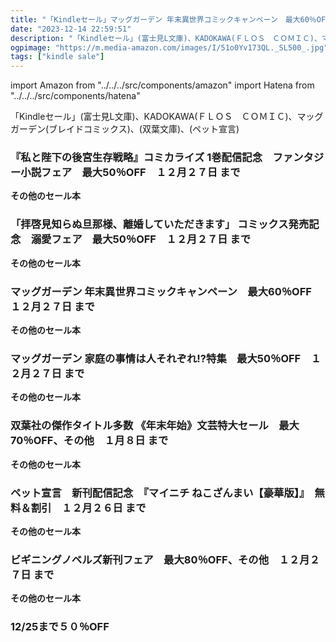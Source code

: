 ```yaml
---
title: "「Kindleセール」マッグガーデン 年末異世界コミックキャンペーン　最大60％OFF、双葉社の傑作タイトル多数 《年末年始》文芸特大セール　最大70％OFF"
date: "2023-12-14 22:59:51"
description: "「Kindleセール」(富士見L文庫)、KADOKAWA(ＦＬＯＳ　ＣＯＭＩＣ)、マッグガーデン(ブレイドコミックス)、(双葉文庫)、(ペット宣言)"
ogpimage: "https://m.media-amazon.com/images/I/51o0Yv173QL._SL500_.jpg"
tags: ["kindle sale"]
---
```

import Amazon from "../../../src/components/amazon"
import Hatena from "../../../src/components/hatena"

「Kindleセール」(富士見L文庫)、KADOKAWA(ＦＬＯＳ　ＣＯＭＩＣ)、マッグガーデン(ブレイドコミックス)、(双葉文庫)、(ペット宣言)



### 『私と陛下の後宮生存戦略』コミカライズ 1巻配信記念　ファンタジー小説フェア　最大50％OFF　１２月２７日 まで


<Amazon asin="B0C3L855H7" />



<Amazon asin="B0B7WG1G2M" />



<Amazon asin="B0B2V74YD2" />


**その他のセール本**

<Hatena src="https://kyukyunyorituryo.github.io/kindle_sale/20231227s37254/" title=""/>

### 「拝啓見知らぬ旦那様、離婚していただきます」 コミックス発売記念　溺愛フェア　最大50％OFF　１２月２７日 まで


<Amazon asin="B0C8S7KSHL" />


<Amazon asin="B0C4XVQ448" />



<Amazon asin="B0C4NJ96PP" />


**その他のセール本**

<Hatena src="https://kyukyunyorituryo.github.io/kindle_sale/20231227s37287/" title=""/>

### マッグガーデン 年末異世界コミックキャンペーン　最大60％OFF　１２月２７日 まで


<Amazon asin="B0B8271DJH" />



<Amazon asin="B09WMQPG3R" />



<Amazon asin="B09MS11W8M" />


**その他のセール本**

<Hatena src="https://kyukyunyorituryo.github.io/kindle_sale/20231227s37459/" title=""/>

### マッグガーデン 家庭の事情は人それぞれ!?特集　最大50％OFF　１２月２７日 まで

<Amazon asin="B0C147KHR3" />


<Amazon asin="B0BKL3C9DX" />


<Amazon asin="B09KN76YCY" />


**その他のセール本**

<Hatena src="https://kyukyunyorituryo.github.io/kindle_sale/20231227s37323/" title=""/>

### 双葉社の傑作タイトル多数 《年末年始》文芸特大セール　最大70％OFF、その他　１月８日 まで

<Amazon asin="B0CNKGW4P6" />


<Amazon asin="B0CNKH9TBN" />


<Amazon asin="B0CNKFH6VG" />


**その他のセール本**

<Hatena src="https://kyukyunyorituryo.github.io/kindle_sale/20240108s37382/" title=""/>

### ペット宣言　新刊配信記念　『マイニチ ねこざんまい【豪華版】』　無料＆割引　１２月２６日 まで

<Amazon asin="B09XMT1QWN" />


<Amazon asin="B08LQ64JF7" />


<Amazon asin="B08CV464YJ" />


**その他のセール本**

<Hatena src="https://kyukyunyorituryo.github.io/kindle_sale/20231226s37304/" title=""/>

### ビギニングノベルズ新刊フェア　最大80％OFF、その他　１２月２７日 まで

<Amazon asin="B017B252HK" />


<Amazon asin="B0CF1D9WHV" />


<Amazon asin="B06XC66WM5" />


**その他のセール本**

<Hatena src="https://kyukyunyorituryo.github.io/kindle_sale/20231227s37331/" title=""/>

### 12/25まで５０％OFF

<Amazon asin="B0BL2QXS5M" />

